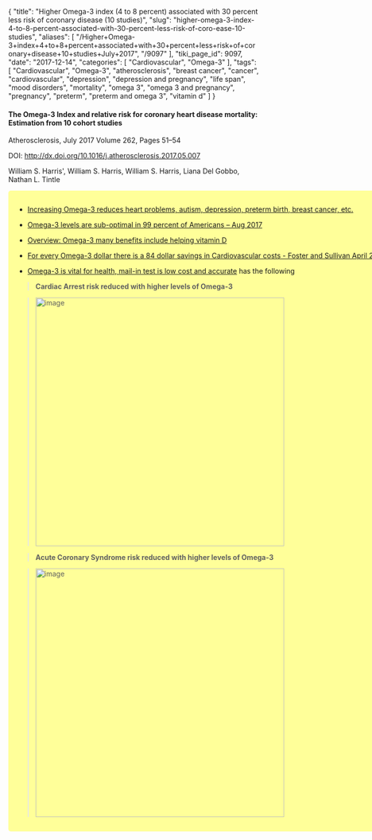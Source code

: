 {
    "title": "Higher Omega-3 index (4 to 8 percent) associated with 30 percent less risk of coronary disease (10 studies)",
    "slug": "higher-omega-3-index-4-to-8-percent-associated-with-30-percent-less-risk-of-coro-ease-10-studies",
    "aliases": [
        "/Higher+Omega-3+index+4+to+8+percent+associated+with+30+percent+less+risk+of+coronary+disease+10+studies+July+2017",
        "/9097"
    ],
    "tiki_page_id": 9097,
    "date": "2017-12-14",
    "categories": [
        "Cardiovascular",
        "Omega-3"
    ],
    "tags": [
        "Cardiovascular",
        "Omega-3",
        "atherosclerosis",
        "breast cancer",
        "cancer",
        "cardiovascular",
        "depression",
        "depression and pregnancy",
        "life span",
        "mood disorders",
        "mortality",
        "omega 3",
        "omega 3 and pregnancy",
        "pregnancy",
        "preterm",
        "preterm and omega 3",
        "vitamin d"
    ]
}


#### The Omega-3 Index and relative risk for coronary heart disease mortality: Estimation from 10 cohort studies

Atherosclerosis, July 2017 Volume 262, Pages 51–54

DOI: http://dx.doi.org/10.1016/j.atherosclerosis.2017.05.007 

William S. Harris', William S. Harris, William S. Harris, Liana Del Gobbo, Nathan L. Tintle

<div class="border" style="background-color:#FF9;padding:15px;margin:10px 0;border-radius:5px;width:750px">

* [Increasing Omega-3 reduces heart problems, autism, depression, preterm birth, breast cancer, etc.](/posts/increasing-omega-3-reduces-heart-problems-autism-depression-preterm-birth-breast-cancer-etc)

* [Omega-3 levels are sub-optimal in 99 percent of Americans – Aug 2017](/posts/omega-3-levels-are-sub-optimal-in-99-percent-of-americans)

* [Overview: Omega-3 many benefits include helping vitamin D](/posts/overview-omega-3-many-benefits-include-helping-vitamin-d)

* [For every Omega-3 dollar there is a 84 dollar savings in Cardiovascular costs - Foster and Sullivan April 2016](/posts/for-every-omega-3-dollar-there-is-a-84-dollar-savings-in-cardiovascular-costs-foster-and-sullivan)

* [Omega-3 is vital for health, mail-in test is low cost and accurate](/posts/omega-3-is-vital-for-health-mail-in-test-is-low-cost-and-accurate) has the following

>  **Cardiac Arrest risk reduced with higher levels of Omega-3** 

> <img src="https://d378j1rmrlek7x.cloudfront.net/attachments/jpeg/omega-3-cardiac-arrest.jpg" alt="image" width="500">

>  **Acute Coronary Syndrome risk reduced with higher levels of Omega-3** 

> <img src="https://d378j1rmrlek7x.cloudfront.net/attachments/jpeg/omega-3-acs.jpg" alt="image" width="500">